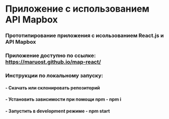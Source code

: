# Приложение с использованием API Mapbox

### Прототипирование приложения с исользованием React.js и API Mapbox

### Приложение доступно по ссылке: https://maruost.github.io/map-react/

### Инструкции по локальному запуску:

####  - Скачать или склонировать репозиторий
####  - Установить зависимости при помощи npm - npm i
####  - Запустить в development режиме - npm start


